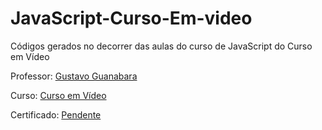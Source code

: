 # JavaScript-Curso-Em-video

Códigos gerados no decorrer das aulas do curso de JavaScript do Curso em Vídeo

Professor: [Gustavo Guanabara](https://github.com/professorguanabara)

Curso: [Curso em Vídeo](https://www.cursoemvideo.com/curso/javascript/)

Certificado: [Pendente](#)
